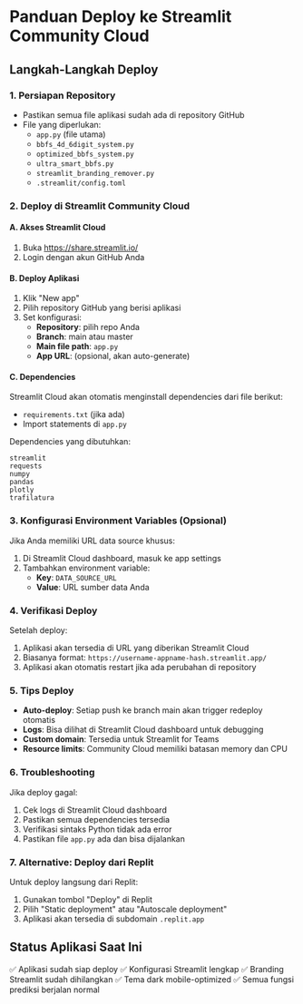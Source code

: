 # Panduan Deploy ke Streamlit Community Cloud

## Langkah-Langkah Deploy

### 1. Persiapan Repository
- Pastikan semua file aplikasi sudah ada di repository GitHub
- File yang diperlukan:
  - `app.py` (file utama)
  - `bbfs_4d_6digit_system.py`
  - `optimized_bbfs_system.py` 
  - `ultra_smart_bbfs.py`
  - `streamlit_branding_remover.py`
  - `.streamlit/config.toml`

### 2. Deploy di Streamlit Community Cloud

#### A. Akses Streamlit Cloud
1. Buka https://share.streamlit.io/
2. Login dengan akun GitHub Anda

#### B. Deploy Aplikasi
1. Klik "New app"
2. Pilih repository GitHub yang berisi aplikasi
3. Set konfigurasi:
   - **Repository**: pilih repo Anda
   - **Branch**: main atau master
   - **Main file path**: `app.py`
   - **App URL**: (opsional, akan auto-generate)

#### C. Dependencies
Streamlit Cloud akan otomatis menginstall dependencies dari file berikut:
- `requirements.txt` (jika ada)
- Import statements di `app.py`

Dependencies yang dibutuhkan:
```
streamlit
requests
numpy
pandas
plotly
trafilatura
```

### 3. Konfigurasi Environment Variables (Opsional)

Jika Anda memiliki URL data source khusus:
1. Di Streamlit Cloud dashboard, masuk ke app settings
2. Tambahkan environment variable:
   - **Key**: `DATA_SOURCE_URL`
   - **Value**: URL sumber data Anda

### 4. Verifikasi Deploy

Setelah deploy:
1. Aplikasi akan tersedia di URL yang diberikan Streamlit Cloud
2. Biasanya format: `https://username-appname-hash.streamlit.app/`
3. Aplikasi akan otomatis restart jika ada perubahan di repository

### 5. Tips Deploy

- **Auto-deploy**: Setiap push ke branch main akan trigger redeploy otomatis
- **Logs**: Bisa dilihat di Streamlit Cloud dashboard untuk debugging
- **Custom domain**: Tersedia untuk Streamlit for Teams
- **Resource limits**: Community Cloud memiliki batasan memory dan CPU

### 6. Troubleshooting

Jika deploy gagal:
1. Cek logs di Streamlit Cloud dashboard
2. Pastikan semua dependencies tersedia
3. Verifikasi sintaks Python tidak ada error
4. Pastikan file `app.py` ada dan bisa dijalankan

### 7. Alternative: Deploy dari Replit

Untuk deploy langsung dari Replit:
1. Gunakan tombol "Deploy" di Replit
2. Pilih "Static deployment" atau "Autoscale deployment"
3. Aplikasi akan tersedia di subdomain `.replit.app`

## Status Aplikasi Saat Ini

✅ Aplikasi sudah siap deploy
✅ Konfigurasi Streamlit lengkap
✅ Branding Streamlit sudah dihilangkan
✅ Tema dark mobile-optimized
✅ Semua fungsi prediksi berjalan normal